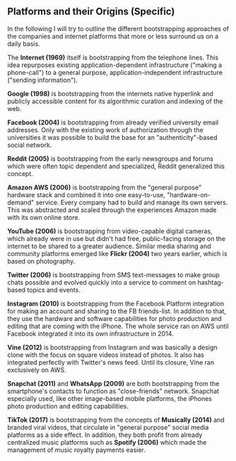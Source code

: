 ## Platforms and their Origins (Specific)

In the following I will try to outline the different bootstrapping approaches of the companies and internet platforms that more or less surround us on a daily basis.


The **Internet (1969)** itself is bootstrapping from the telephone lines. This idea repurposes existing application-dependent infrastructure ("making a phone-call") to a general purpose, application-independent infrastructure ("sending information").    

**Google (1998)** is bootstrapping from the internets native hyperlink  and publicly accessible content for its algorithmic curation and indexing of the web.


**Facebook (2004)** is bootstrapping from already verified university email addresses. Only with the existing work of authorization through the universities it was possible to build the base for an "authenticity"-based social network.


**Reddit (2005)** is bootstrapping from the early newsgroups and forums which were often topic dependent and specialized, Reddit generalized this concept.


**Amazon AWS (2006)** is bootstrapping from the "general purpose" hardware stack and combined it into one easy-to-use, "hardware-on-demand" service. Every company had to build and manage its own servers. This was abstracted and scaled through the experiences Amazon made with its own online store.


**YouTube (2006)** is bootstrapping from video-capable digital cameras, which already were in use but didn't had free, public-facing storage on the internet to be shared to a greater audience. Similar media sharing and community platforms emerged like **Flickr (2004)** two years earlier, which is based on photography.


**Twitter (2006)** is bootstrapping from SMS text-messages to make group chats possible and evolved quickly into a service to comment on hashtag-based topics and events.


**Instagram (2010)** is bootstrapping from the Facebook Platform integration for making an account and sharing to the FB friends-list. In addition to that, they use the hardware and software capabilities for photo production and editing that are coming with the iPhone.
The whole service ran on AWS until Facebook integrated it into its own infrastructure in 2014.


**Vine (2012)** is bootstrapping from Instagram and was basically a design clone with the focus on square videos instead of photos. It also has integrated perfectly with Twitter's news feed.
Until its closure, Vine ran exclusively on AWS.


**Snapchat (2011)** and **WhatsApp (2009)** are both bootstrapping from the smartphone's contacts to function as "close-friends" network. Snapchat especially used, like other image-based mobile platforms, the iPhones photo production and editing capabilities.


**TikTok (2017)** is bootstrapping from the concepts of **Musically (2014)** and branded viral videos, that circulate in "general purpose" social media platforms as a side effect. In addition, they both profit from already centralized music platforms such as **Spotify (2006)** which made the management of music royalty payments easier.
